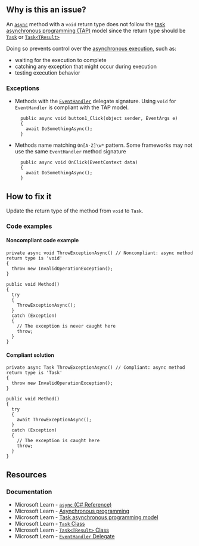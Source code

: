 ## Why is this an issue?

An [`async`](https://learn.microsoft.com/en-us/dotnet/csharp/language-reference/keywords/async) method with a
`void` return type does not follow the [task asynchronous programming
(TAP)](https://learn.microsoft.com/en-us/dotnet/csharp/asynchronous-programming/task-asynchronous-programming-model) model since the return type should be [`Task`](https://learn.microsoft.com/en-us/dotnet/api/system.threading.tasks.task) or [`Task<TResult>`](https://learn.microsoft.com/en-us/dotnet/api/system.threading.tasks.task-1)

Doing so prevents control over the [asynchronous
execution](https://learn.microsoft.com/en-us/dotnet/csharp/asynchronous-programming/async-scenarios), such as:

- waiting for the execution to complete
- catching any exception that might occur during execution
- testing execution behavior

### Exceptions

- Methods with the [`EventHandler`](https://learn.microsoft.com/en-us/dotnet/api/system.eventhandler) delegate signature.  Using `void` for `EventHandler` is compliant with the TAP model.  

        public async void button1_Click(object sender, EventArgs e)
        {
          await DoSomethingAsync();
        }
- Methods name matching `On[A-Z]\w*` pattern.  Some frameworks may not use the same `EventHandler` method signature  

        public async void OnClick(EventContext data)
        {
          await DoSomethingAsync();
        }

## How to fix it

Update the return type of the method from `void` to `Task`.

### Code examples

#### Noncompliant code example

    private async void ThrowExceptionAsync() // Noncompliant: async method return type is 'void'
    {
      throw new InvalidOperationException();
    }
    
    public void Method()
    {
      try
      {
        ThrowExceptionAsync();
      }
      catch (Exception)
      {
        // The exception is never caught here
        throw;
      }
    }

#### Compliant solution

    private async Task ThrowExceptionAsync() // Compliant: async method return type is 'Task'
    {
      throw new InvalidOperationException();
    }
    
    public void Method()
    {
      try
      {
        await ThrowExceptionAsync();
      }
      catch (Exception)
      {
        // The exception is caught here
        throw;
      }
    }

## Resources

### Documentation

- Microsoft Learn - [`async` (C#
  Reference)](https://learn.microsoft.com/en-us/dotnet/csharp/language-reference/keywords/async)
- Microsoft Learn - [Asynchronous
  programming](https://learn.microsoft.com/en-us/dotnet/csharp/asynchronous-programming/async-scenarios)
- Microsoft Learn - [Task
  asynchronous programming model](https://learn.microsoft.com/en-us/dotnet/csharp/asynchronous-programming/task-asynchronous-programming-model)
- Microsoft Learn - [`Task` Class](https://learn.microsoft.com/en-us/dotnet/api/system.threading.tasks.task)
- Microsoft Learn - [`Task<TResult>`
  Class](https://learn.microsoft.com/en-us/dotnet/api/system.threading.tasks.task-1)
- Microsoft Learn - [`EventHandler` Delegate](https://learn.microsoft.com/en-us/dotnet/api/system.eventhandler)